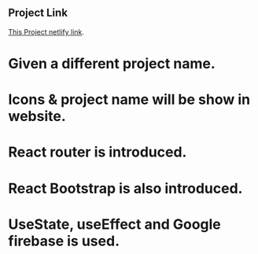 ## Project Link

[This Project netlify link](https://facebook.github.io/create-react-app/docs/getting-started).

# Given a different project name.

# Icons & project name will be show in website.

# React router is introduced.

# React Bootstrap is also introduced.

# UseState, useEffect and Google firebase is used.
